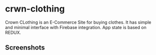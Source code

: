 # crwn-clothing

Crown CLothing is an E-Commerce Site for buying clothes. It has simple and minimal interface with Firebase integration.
App state is based on REDUX.

## Screenshots
